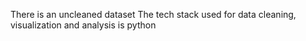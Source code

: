 There is an uncleaned dataset
The tech stack used for data cleaning, visualization and analysis is python 
